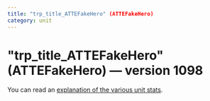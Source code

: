 ```yaml
---
title: "trp_title_ATTEFakeHero" (ATTEFakeHero)
category: unit
---
```


# "trp_title_ATTEFakeHero" (ATTEFakeHero) — version 1098

You can read an [explanation  of the various unit stats](unitexplained.md).

